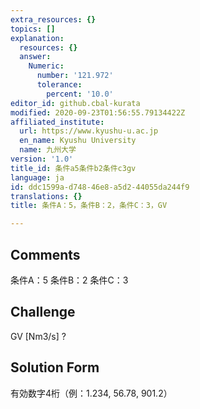 ```yaml
---
extra_resources: {}
topics: []
explanation:
  resources: {}
  answer:
    Numeric:
      number: '121.972'
      tolerance:
        percent: '10.0'
editor_id: github.cbal-kurata
modified: 2020-09-23T01:56:55.79134422Z
affiliated_institute:
  url: https://www.kyushu-u.ac.jp
  en_name: Kyushu University
  name: 九州大学
version: '1.0'
title_id: 条件a5条件b2条件c3gv
language: ja
id: ddc1599a-d748-46e8-a5d2-44055da244f9
translations: {}
title: 条件A：5，条件B：2，条件C：3，GV

---
```


## Comments
条件A：5
条件B：2
条件C：3

## Challenge
GV [Nm3/s] ?

## Solution Form
有効数字4桁（例：1.234,  56.78,  901.2）




